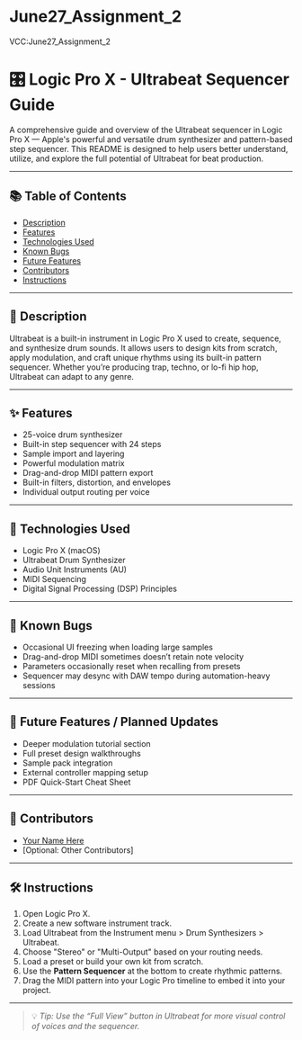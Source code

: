 # June27_Assignment_2
VCC:June27_Assignment_2
# 🎛️ Logic Pro X - Ultrabeat Sequencer Guide

A comprehensive guide and overview of the Ultrabeat sequencer in Logic Pro X — Apple's powerful and versatile drum synthesizer and pattern-based step sequencer. This README is designed to help users better understand, utilize, and explore the full potential of Ultrabeat for beat production.

---

## 📚 Table of Contents

- [Description](#description)
- [Features](#features)
- [Technologies Used](#technologies-used)
- [Known Bugs](#known-bugs)
- [Future Features](#future-features)
- [Contributors](#contributors)
- [Instructions](#instructions)

---

## 📝 Description

Ultrabeat is a built-in instrument in Logic Pro X used to create, sequence, and synthesize drum sounds. It allows users to design kits from scratch, apply modulation, and craft unique rhythms using its built-in pattern sequencer. Whether you’re producing trap, techno, or lo-fi hip hop, Ultrabeat can adapt to any genre.

---

## ✨ Features

- 25-voice drum synthesizer
- Built-in step sequencer with 24 steps
- Sample import and layering
- Powerful modulation matrix
- Drag-and-drop MIDI pattern export
- Built-in filters, distortion, and envelopes
- Individual output routing per voice

---

## 🧰 Technologies Used

- Logic Pro X (macOS)
- Ultrabeat Drum Synthesizer
- Audio Unit Instruments (AU)
- MIDI Sequencing
- Digital Signal Processing (DSP) Principles

---

## 🐞 Known Bugs

- Occasional UI freezing when loading large samples
- Drag-and-drop MIDI sometimes doesn’t retain note velocity
- Parameters occasionally reset when recalling from presets
- Sequencer may desync with DAW tempo during automation-heavy sessions

---

## 🧪 Future Features / Planned Updates

- Deeper modulation tutorial section
- Full preset design walkthroughs
- Sample pack integration
- External controller mapping setup
- PDF Quick-Start Cheat Sheet

---

## 👥 Contributors

- [Your Name Here](https://github.com/yourusername)
- [Optional: Other Contributors]

---

## 🛠️ Instructions

1. Open Logic Pro X.
2. Create a new software instrument track.
3. Load Ultrabeat from the Instrument menu > Drum Synthesizers > Ultrabeat.
4. Choose "Stereo" or "Multi-Output" based on your routing needs.
5. Load a preset or build your own kit from scratch.
6. Use the **Pattern Sequencer** at the bottom to create rhythmic patterns.
7. Drag the MIDI pattern into your Logic Pro timeline to embed it into your project.

---

> 💡 *Tip: Use the “Full View” button in Ultrabeat for more visual control of voices and the sequencer.*